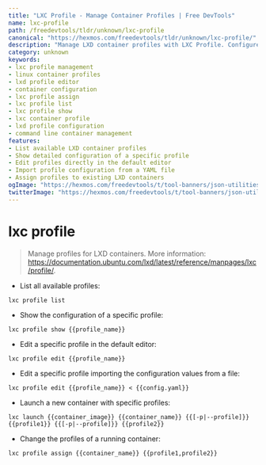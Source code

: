```yaml
---
title: "LXC Profile - Manage Container Profiles | Free DevTools"
name: lxc-profile
path: /freedevtools/tldr/unknown/lxc-profile
canonical: "https://hexmos.com/freedevtools/tldr/unknown/lxc-profile/"
description: "Manage LXD container profiles with LXC Profile. Configure, edit, and assign profiles to control container behavior. Free online tool, no registration required."
category: unknown
keywords:
- lxc profile management
- linux container profiles
- lxd profile editor
- container configuration
- lxc profile assign
- lxc profile list
- lxc profile show
- lxc container profile
- lxd profile configuration
- command line container management
features:
- List available LXD container profiles
- Show detailed configuration of a specific profile
- Edit profiles directly in the default editor
- Import profile configuration from a YAML file
- Assign profiles to existing LXD containers
ogImage: "https://hexmos.com/freedevtools/t/tool-banners/json-utilities-banner.png"
twitterImage: "https://hexmos.com/freedevtools/t/tool-banners/json-utilities-banner.png"
---
```


# lxc profile

> Manage profiles for LXD containers.
> More information: <https://documentation.ubuntu.com/lxd/latest/reference/manpages/lxc/profile/>.

- List all available profiles:

`lxc profile list`

- Show the configuration of a specific profile:

`lxc profile show {{profile_name}}`

- Edit a specific profile in the default editor:

`lxc profile edit {{profile_name}}`

- Edit a specific profile importing the configuration values from a file:

`lxc profile edit {{profile_name}} < {{config.yaml}}`

- Launch a new container with specific profiles:

`lxc launch {{container_image}} {{container_name}} {{[-p|--profile]}} {{profile1}} {{[-p|--profile]}} {{profile2}}`

- Change the profiles of a running container:

`lxc profile assign {{container_name}} {{profile1,profile2}}`
